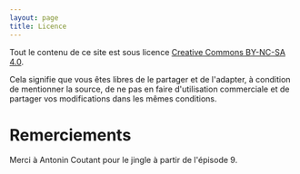 ```yaml
---
layout: page
title: Licence
---
```


Tout le contenu de ce site est sous licence [Creative Commons BY-NC-SA 4.0](https://creativecommons.org/licenses/by-nc-sa/4.0/deed.fr).

Cela signifie que vous êtes libres de le partager et de l'adapter, à condition de mentionner la source, de ne pas en faire d'utilisation commerciale et de partager vos modifications dans les mêmes conditions.


# Remerciements

Merci à Antonin Coutant pour le jingle à partir de l'épisode 9.
